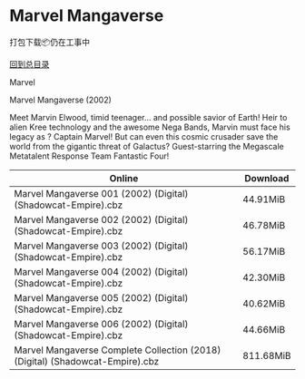 # Marvel Mangaverse

打包下载📦仍在工事中

[回到总目录](/Catalogs.md)

Marvel

Marvel Mangaverse (2002)

Meet Marvin Elwood, timid teenager... and possible savior of Earth! Heir to alien Kree technology and the awesome Nega Bands, Marvin must face his legacy as ? Captain Marvel! But can even this cosmic crusader save the world from the gigantic threat of Galactus? Guest-starring the Megascale Metatalent Response Team Fantastic Four!





Online | Download
--- | ---
Marvel Mangaverse 001 (2002) (Digital) (Shadowcat-Empire).cbz | 44.91MiB
Marvel Mangaverse 002 (2002) (Digital) (Shadowcat-Empire).cbz | 46.78MiB
Marvel Mangaverse 003 (2002) (Digital) (Shadowcat-Empire).cbz | 56.17MiB
Marvel Mangaverse 004 (2002) (Digital) (Shadowcat-Empire).cbz | 42.30MiB
Marvel Mangaverse 005 (2002) (Digital) (Shadowcat-Empire).cbz | 40.62MiB
Marvel Mangaverse 006 (2002) (Digital) (Shadowcat-Empire).cbz | 44.66MiB
Marvel Mangaverse Complete Collection (2018) (Digital) (Shadowcat-Empire).cbz | 811.68MiB